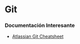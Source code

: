 # Git

### Documentación Interesante

- [Atlassian Git Cheatsheet](https://www.atlassian.com/git/tutorials/atlassian-git-cheatsheet)